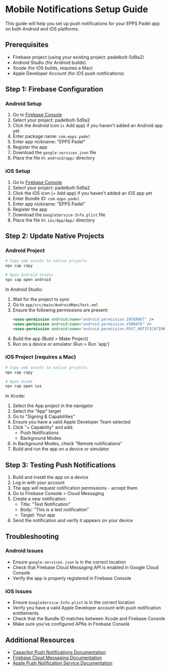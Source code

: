 # Mobile Notifications Setup Guide

This guide will help you set up push notifications for your EPPS Padel app on both Android and iOS platforms.

## Prerequisites

- Firebase project (using your existing project: padelbolt-5d9a2)
- Android Studio (for Android builds)
- Xcode (for iOS builds, requires a Mac)
- Apple Developer Account (for iOS push notifications)

## Step 1: Firebase Configuration

### Android Setup

1. Go to [Firebase Console](https://console.firebase.google.com/)
2. Select your project: padelbolt-5d9a2
3. Click the Android icon (+ Add app) if you haven't added an Android app yet
4. Enter package name: `com.epps.padel`
5. Enter app nickname: "EPPS Padel"
6. Register the app
7. Download the `google-services.json` file
8. Place the file in: `android/app/` directory

### iOS Setup

1. Go to [Firebase Console](https://console.firebase.google.com/)
2. Select your project: padelbolt-5d9a2
3. Click the iOS icon (+ Add app) if you haven't added an iOS app yet
4. Enter Bundle ID: `com.epps.padel`
5. Enter app nickname: "EPPS Padel"
6. Register the app
7. Download the `GoogleService-Info.plist` file
8. Place the file in: `ios/App/App/` directory

## Step 2: Update Native Projects

### Android Project

```bash
# Copy web assets to native projects
npx cap copy

# Open Android Studio
npx cap open android
```

In Android Studio:
1. Wait for the project to sync
2. Go to `app/src/main/AndroidManifest.xml`
3. Ensure the following permissions are present:
   ```xml
   <uses-permission android:name="android.permission.INTERNET" />
   <uses-permission android:name="android.permission.VIBRATE" />
   <uses-permission android:name="android.permission.POST_NOTIFICATIONS" />
   ```
4. Build the app (Build > Make Project)
5. Run on a device or emulator (Run > Run 'app')

### iOS Project (requires a Mac)

```bash
# Copy web assets to native projects
npx cap copy

# Open Xcode
npx cap open ios
```

In Xcode:
1. Select the App project in the navigator
2. Select the "App" target
3. Go to "Signing & Capabilities"
4. Ensure you have a valid Apple Developer Team selected
5. Click "+ Capability" and add:
   - Push Notifications
   - Background Modes
6. In Background Modes, check "Remote notifications"
7. Build and run the app on a device or simulator

## Step 3: Testing Push Notifications

1. Build and install the app on a device
2. Log in with your account
3. The app will request notification permissions - accept them
4. Go to Firebase Console > Cloud Messaging
5. Create a new notification:
   - Title: "Test Notification"
   - Body: "This is a test notification"
   - Target: Your app
6. Send the notification and verify it appears on your device

## Troubleshooting

### Android Issues

- Ensure `google-services.json` is in the correct location
- Check that Firebase Cloud Messaging API is enabled in Google Cloud Console
- Verify the app is properly registered in Firebase Console

### iOS Issues

- Ensure `GoogleService-Info.plist` is in the correct location
- Verify you have a valid Apple Developer account with push notification entitlements
- Check that the Bundle ID matches between Xcode and Firebase Console
- Make sure you've configured APNs in Firebase Console

## Additional Resources

- [Capacitor Push Notifications Documentation](https://capacitorjs.com/docs/apis/push-notifications)
- [Firebase Cloud Messaging Documentation](https://firebase.google.com/docs/cloud-messaging)
- [Apple Push Notification Service Documentation](https://developer.apple.com/documentation/usernotifications)
